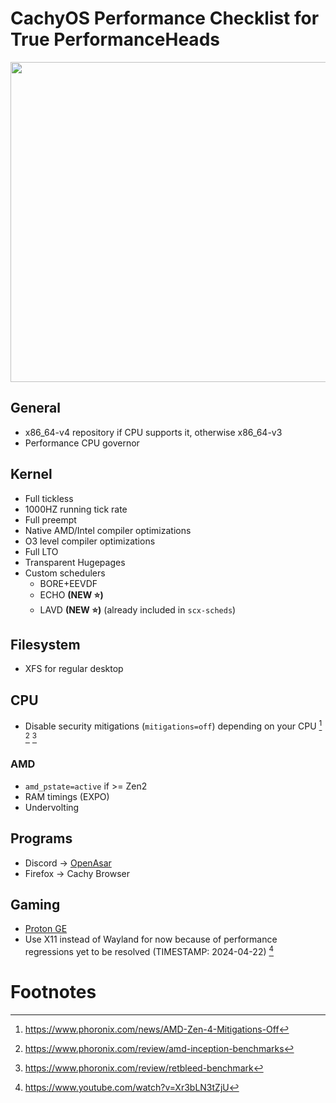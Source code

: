# CachyOS Performance Checklist for True PerformanceHeads

<img src="swoletux.png" width="512">

## General
- x86_64-v4 repository if CPU supports it, otherwise x86_64-v3
- Performance CPU governor

## Kernel
- Full tickless
- 1000HZ running tick rate
- Full preempt
- Native AMD/Intel compiler optimizations
- O3 level compiler optimizations
- Full LTO
- Transparent Hugepages
- Custom schedulers
	- BORE+EEVDF
	- ECHO **(NEW ⭐)**
	- LAVD **(NEW ⭐)** (already included in `scx-scheds`)

## Filesystem

- XFS for regular desktop

## CPU

- Disable security mitigations (`mitigations=off`) depending on your CPU [^1] [^2] [^3]

### AMD

- `amd_pstate=active` if >= Zen2
- RAM timings (EXPO)
- Undervolting

## Programs

- Discord -> [OpenAsar](https://openasar.dev/)
- Firefox -> Cachy Browser

## Gaming

- [Proton GE](https://github.com/GloriousEggroll/proton-ge-custom)
- Use X11 instead of Wayland for now because of performance regressions yet to be resolved (TIMESTAMP: 2024-04-22) [^4]

# Footnotes

[^1]: https://www.phoronix.com/news/AMD-Zen-4-Mitigations-Off
[^2]: https://www.phoronix.com/review/amd-inception-benchmarks
[^3]: https://www.phoronix.com/review/retbleed-benchmark
[^4]: https://www.youtube.com/watch?v=Xr3bLN3tZjU